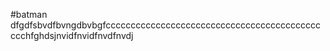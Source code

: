#batman
dfgdfsbvdfbvngdbvbgfcccccccccccccccccccccccccccccccccccccccccccccchfghdsjnvidfnvidfnvdfnvdj
